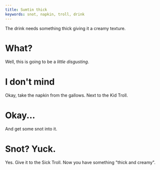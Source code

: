 ```yaml
---
title: Sumtin thick
keywords: snot, napkin, troll, drink
---
```


The drink needs something thick giving it a creamy texture.

# What?
Well, this is going to be a _little disgusting_.

# I don't mind
Okay, take the napkin from the gallows. Next to the Kid Troll.

# Okay...
And get some snot into it.

# Snot? Yuck.
Yes. Give it to the Sick Troll. Now you have something "thick and creamy".
